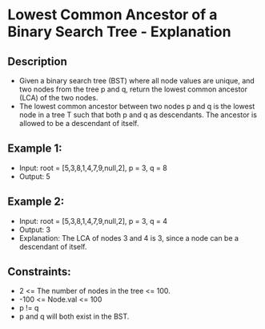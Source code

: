 # Lowest Common Ancestor of a Binary Search Tree - Explanation

## Description

* Given a binary search tree (BST) where all node values are unique, and two 
  nodes from the tree p and q, return the lowest common ancestor (LCA) of the 
  two nodes.
* The lowest common ancestor between two nodes p and q is the lowest node in a 
  tree T such that both p and q as descendants. The ancestor is allowed to be a 
  descendant of itself.

## Example 1:

* Input: root = [5,3,8,1,4,7,9,null,2], p = 3, q = 8
* Output: 5

## Example 2:

* Input: root = [5,3,8,1,4,7,9,null,2], p = 3, q = 4
* Output: 3
* Explanation: The LCA of nodes 3 and 4 is 3, since a node can be a descendant of itself.

## Constraints:

* 2 <= The number of nodes in the tree <= 100.
* -100 <= Node.val <= 100
* p != q
* p and q will both exist in the BST.
